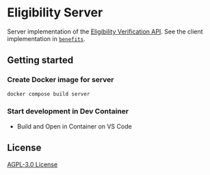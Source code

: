 # Eligibility Server

Server implementation of the [Eligibility Verification API](https://docs.calitp.org/benefits/eligibility-verification/). See
the client implementation in [`benefits`](https://github.com/cal-itp/benefits).

## Getting started

### Create Docker image for server

```bash
docker compose build server
```

### Start development in Dev Container

- Build and Open in Container on VS Code

## License

[AGPL-3.0 License](./LICENSE)
